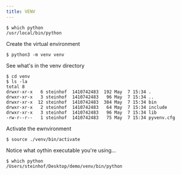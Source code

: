 ```yaml
---
title: VENV
---
```


```terminal
$ which python
/usr/local/bin/python
```

Create the virtual environment
```terminal
$ python3 -m venv venv
```

See what's in the venv directory
```terminal
$ cd venv
$ ls -la
total 8
drwxr-xr-x   6 steinhof  1410742483  192 May  7 15:34 .
drwxr-xr-x   3 steinhof  1410742483   96 May  7 15:34 ..
drwxr-xr-x  12 steinhof  1410742483  384 May  7 15:34 bin
drwxr-xr-x   2 steinhof  1410742483   64 May  7 15:34 include
drwxr-xr-x   3 steinhof  1410742483   96 May  7 15:34 lib
-rw-r--r--   1 steinhof  1410742483   75 May  7 15:34 pyvenv.cfg
```

Activate the ewnvironment

```terminal
$ source ./venv/bin/activate
```

Notice what oythin executable you're using...

```terminal
$ which python
/Users/steinhof/Desktop/demo/venv/bin/python
```
